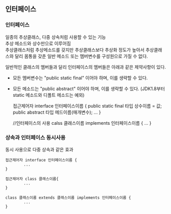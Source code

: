 ## 인터페이스


### 인터페이스
일종의 추상클래스, 다중 상속처럼 사용할 수 있는 기능  
추상 메소드와 상수만으로 이루어짐  
추상클래스처럼 추상메소드를 갖지만 추상클래스보다 추상화 정도가 높아서 추상클래스와 달리 몸통을 갖춘 일반 메소드 또는 멤버변수를 구성원으로 가질 수 없다.  
  
  
  
  
일반적인 클래스의 멤버들과 달리 인터페이스의 멤버들은 아래과 같은 제약사항이 있다.  
- 모든 멤버변수는 "public static final" 이어야 하며, 이를 생략할 수 있다.  
- 모든 메소드는 "public abstract" 이어야 하며, 이를 생략할 수 있다. (JDK1.8부터 static 메소드와 디폴트 메소드는 예외)  
  
    
    

  
    접근제어자 interface 인터페이스이름 {
        public static final 타입 상수이름 = 값;
        public abstract 타입 메드이름(매개변수);
            ... 
    }

    //인터페이스의 사용
    calss 클래스이름 implements 인터페이스이름 {
            ...
    }


### 상속과 인터페이스 동시사용
동시 사용으로 다중 상속과 같은 효과


    접근제어자 interface 인터페이스이름 {
            ...
    }

    접근제어자 class 클래스이름{
            ...
    }

    class 클래스이름 extends 클래스이름 implements 인터페이스이름 {
            ...
    }
